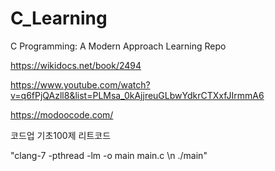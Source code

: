 # C_Learning
C Programming: A Modern Approach Learning Repo

https://wikidocs.net/book/2494

https://www.youtube.com/watch?v=q6fPjQAzll8&list=PLMsa_0kAjjreuGLbwYdkrCTXxfJIrmmA6

https://modoocode.com/

코드업 기초100제
리트코드

"clang-7 -pthread -lm -o main main.c \n ./main"